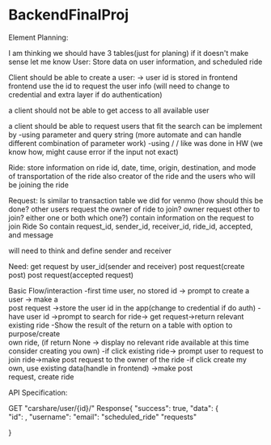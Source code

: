 # BackendFinalProj

Element Planning:

I am thinking we should have 3 tables(just for planing) if it doesn't make sense let me know
User:
Store data on user information, and scheduled ride

Client should be able to create a user: -> user id is stored in frontend
frontend use the id to request the user info (will need to change to credential and extra layer if do authentication)

a client should not be able to get access to all available user

a client should be able to request users that fit the search
can be implement by
-using parameter and query string (more automate and can handle different combination of parameter work)
-using / / like was done in HW (we know how, might cause error if the input not exact)

Ride:
store information on ride id, date,  time, origin, destination, and mode of transportation of the ride
also creator of the ride and the users who will be joining the ride


Request:
Is similar to transaction table we did for venmo
  (how should this be done? other users request the owner of ride to join? owner request other to join? either one or both which one?)
contain information on the request to join Ride
So contain request_id, sender_id, receiver_id, ride_id, accepted, and message

will need to think and define sender and receiver

  Need:
    get request by user_id(sender and receiver)
    post request(create post)
    post request(accepted request)


Basic Flow/interaction
  -first time user, no stored id -> prompt to create a user -> make a  
   post request ->store the user id in the app(change to credential if do auth)
  -have user id ->prompt to search for ride-> get request->return relevant    
   existing ride
  -Show the result of the return on a table with option to purpose/create    
   own ride, (if return None -> display no relevant ride available at this time consider creating you own)
  -if click existing ride-> prompt user to request to join ride->make
   post request to the owner of the ride
  -if click create my own, use existing data(handle in frontend) ->make post   
   request, create ride







API Specification:

GET "carshare/user/{id}/"
Response{
  "success": true,
  "data": {            
        "id": <ID>,
        "username":<USER INPUT FOR USERNAME>
        "email":<USER INPUT>
        "scheduled_ride"
        "requests"


}
